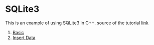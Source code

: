 # SQLite3
This is an example of using SQLite3 in C++. 
source of the tutorial [link](https://www.tutorialspoint.com/sqlite/sqlite_c_cpp.htm)

1. [Basic](./[1]Basic/BASIC.md)
2. [Insert Data]()

